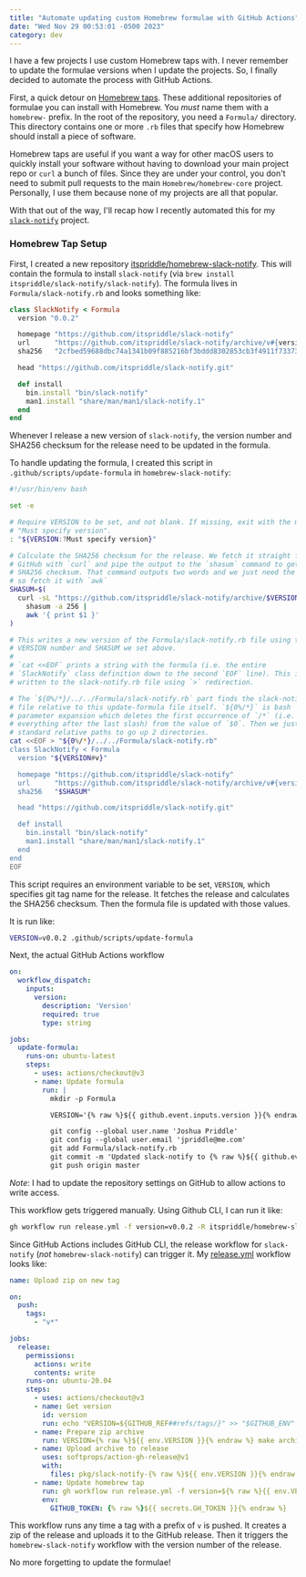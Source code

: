 ```yaml
---
title: "Automate updating custom Homebrew formulae with GitHub Actions"
date: "Wed Nov 29 00:53:01 -0500 2023"
category: dev
---
```


I have a few projects I use custom Homebrew taps with. I never remember to
update the formulae versions when I update the projects. So, I finally decided
to automate the process with GitHub Actions.

First, a quick detour on [Homebrew taps][1]. These additional repositories of
formulae you can install with Homebrew. You _must_ name them with a
`homebrew-` prefix. In the root of the repository, you need a `Formula/`
directory. This directory contains one or more `.rb` files that specify how
Homebrew should install a piece of software.

Homebrew taps are useful if you want a way for other macOS users to quickly
install your software without having to download your main project repo or
`curl` a bunch of files. Since they are under your control, you don't need to
submit pull requests to the main `Homebrew/homebrew-core` project. Personally,
I use them because none of my projects are all that popular.

With that out of the way, I'll recap how I recently automated this for my
[`slack-notify`][2] project.

### Homebrew Tap Setup

First, I created a new repository [itspriddle/homebrew-slack-notify][3]. This
will contain the formula to install `slack-notify` (via `brew install
itspriddle/slack-notify/slack-notify`). The formula lives in
`Formula/slack-notify.rb` and looks something like:

```ruby
class SlackNotify < Formula
  version "0.0.2"

  homepage "https://github.com/itspriddle/slack-notify"
  url      "https://github.com/itspriddle/slack-notify/archive/v#{version}.tar.gz"
  sha256   "2cfbed59688dbc74a1341b09f885216bf3bddd8302853cb3f4911f73373eafd4"

  head "https://github.com/itspriddle/slack-notify.git"

  def install
    bin.install "bin/slack-notify"
    man1.install "share/man/man1/slack-notify.1"
  end
end 
```

Whenever I release a new version of `slack-notify`, the version number and
SHA256 checksum for the release need to be updated in the formula.

To handle updating the formula, I created this script in
`.github/scripts/update-formula` in `homebrew-slack-notify`:

```bash
#!/usr/bin/env bash

set -e

# Require VERSION to be set, and not blank. If missing, exit with the message
# "Must specify version".
: "${VERSION:?Must specify version}"

# Calculate the SHA256 checksum for the release. We fetch it straight from
# GitHub with `curl` and pipe the output to the `shasum` command to get a
# SHA256 checksum. That command outputs two words and we just need the first,
# so fetch it with `awk`
SHASUM=$(
  curl -sL "https://github.com/itspriddle/slack-notify/archive/$VERSION.tar.gz" |
    shasum -a 256 |
    awk '{ print $1 }'
)

# This writes a new version of the Formula/slack-notify.rb file using the
# VERSION number and SHASUM we set above.
#
# `cat <<EOF` prints a string with the formula (i.e. the entire
# `SlackNotify` class definition down to the second `EOF` line). This is
# written to the slack-notify.rb file using `>` redirection.

# The `${0%/*}/../../Formula/slack-notify.rb` part finds the slack-notify.rb
# file relative to this update-formula file itself. `${0%/*}` is bash
# parameter expansion which deletes the first occurrence of `/*` (i.e.
# everything after the last slash) from the value of `$0`. Then we just use
# standard relative paths to go up 2 directories.
cat <<EOF > "${0%/*}/../../Formula/slack-notify.rb"
class SlackNotify < Formula
  version "${VERSION#v}"

  homepage "https://github.com/itspriddle/slack-notify"
  url      "https://github.com/itspriddle/slack-notify/archive/v#{version}.tar.gz"
  sha256   "$SHASUM"

  head "https://github.com/itspriddle/slack-notify.git"

  def install
    bin.install "bin/slack-notify"
    man1.install "share/man/man1/slack-notify.1"
  end
end
EOF
```

This script requires an environment variable to be set, `VERSION`, which
specifies git tag name for the release. It fetches the release and calculates
the SHA256 checksum. Then the formula file is updated with those values.

It is run like:

```bash
VERSION=v0.0.2 .github/scripts/update-formula 
```

Next, the actual GitHub Actions workflow

```yaml
on:
  workflow_dispatch:
    inputs:
      version:
        description: 'Version'
        required: true
        type: string

jobs:
  update-formula:
    runs-on: ubuntu-latest
    steps:
      - uses: actions/checkout@v3
      - name: Update formula
        run: |
          mkdir -p Formula

          VERSION='{% raw %}${{ github.event.inputs.version }}{% endraw %}' ./.github/scripts/update-formula

          git config --global user.name 'Joshua Priddle'
          git config --global user.email 'jpriddle@me.com'
          git add Formula/slack-notify.rb
          git commit -m 'Updated slack-notify to {% raw %}${{ github.event.inputs.version }}{% endraw %}'
          git push origin master
```

_Note_: I had to update the repository settings on GitHub to allow actions to
write access.

This workflow gets triggered manually. Using Github CLI, I can run it like:

```sh
gh workflow run release.yml -f version=v0.0.2 -R itspriddle/homebrew-slack-notify
```

Since GitHub Actions includes GitHub CLI, the release workflow for
`slack-notify` (_not_ `homebrew-slack-notify`) can trigger it. My
[release.yml][4] workflow looks like:

```yaml
name: Upload zip on new tag

on:
  push:
    tags:
      - "v*"

jobs:
  release:
    permissions:
      actions: write
      contents: write
    runs-on: ubuntu-20.04
    steps:
      - uses: actions/checkout@v3
      - name: Get version
        id: version
        run: echo "VERSION=${GITHUB_REF##refs/tags/}" >> "$GITHUB_ENV"
      - name: Prepare zip archive
        run: VERSION={% raw %}${{ env.VERSION }}{% endraw %} make archive
      - name: Upload archive to release
        uses: softprops/action-gh-release@v1
        with:
          files: pkg/slack-notify-{% raw %}${{ env.VERSION }}{% endraw %}.zip
      - name: Update homebrew tap
        run: gh workflow run release.yml -f version=${% raw %}{{ env.VERSION }}{% endraw %} -R itspriddle/homebrew-slack-notify
        env:
          GITHUB_TOKEN: {% raw %}${{ secrets.GH_TOKEN }}{% endraw %}
```

This workflow runs any time a tag with a prefix of `v` is pushed. It creates a
zip of the release and uploads it to the GitHub release. Then it triggers the
`homebrew-slack-notify` workflow with the version number of the release.

No more forgetting to update the formulae!

[1]: https://docs.brew.sh/Taps
[2]: https:/github.com/itspriddle/slack-notify
[3]: https:/github.com/itspriddle/homebrew-slack-notify
[4]: https://github.com/itspriddle/slack-notify/blob/4026d6288f7c79c025b65e2da880116065fe67db/.github/workflows/release.yml
